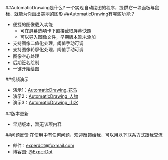 ##AutomaticDrawing是什么?
一个实现自动绘图的程序，提供它一块画板与鼠标，就能为你画出美丽的图形
##AutomaticDrawing有哪些功能？

* 便捷的图像载入功能
    *  可在屏幕选项卡下直接截取屏幕快照
    *  可以导入图像文件，早期版本暂未添加
* 支持图像二值化处理，阈值手动可调
* 支持图像轮廓化处理，阈值手动可调
* 图像空心处理
* 后期签名绘制
* 一键开始绘图

##视频演示
* 演示1：[AutomaticDrawing_花鸟](http://v.youku.com/v_show/id_XMTUwNTI5MTAwMA==.html)
* 演示2：[AutomaticDrawing_人物](http://v.youku.com/v_show/id_XMTUwNjI2NzkwOA==.html)
* 演示3：[AutomaticDrawing_山水](http://v.youku.com/v_show/id_XMTUwODg2MTUxNg==.html)

##版本更新
* 早期版本，暂无该项内容

##问题反馈
在使用中有任何问题，欢迎反馈给我，可以用以下联系方式跟我交流

* 邮件：experdot@foxmail.com
* 博客园: [@ExperDot](http://www.cnblogs.com/experdot/)

